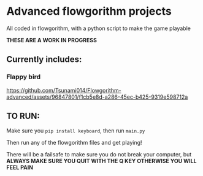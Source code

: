 # Advanced flowgorithm projects
All coded in flowgorithm, with a python script to make the game playable

**THESE ARE A WORK IN PROGRESS**

## Currently includes:
### Flappy bird

https://github.com/Tsunami014/Flowgorithm-advanced/assets/96847801/f1cb5e8d-a286-45ec-b425-9319e598712a

## TO RUN:
Make sure you `pip install keyboard`, then run `main.py`

Then run any of the flowgorithm files and get playing!

There will be a failsafe to make sure you do not break your computer, but **ALWAYS MAKE SURE YOU QUIT WITH THE Q KEY OTHERWISE YOU WILL FEEL PAIN**
